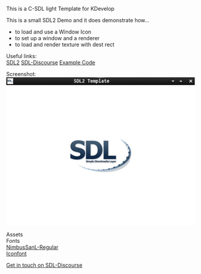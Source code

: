 This is a C-SDL light Template for KDevelop

This is a small SDL2 Demo and it does demonstrate how...  

  * to load and use a Window Icon
  * to set up a window and a renderer
  * to load and render texture with dest rect

Useful links:  
[SDL2](https://www.libsdl.org/) [SDL-Discourse](https://discourse.libsdl.org) [Example Code](https://gist.github.com/Acry/baa861b8e370c6eddbb18519c487d9d8)

Screenshot:  
![Screenshot](./screenshot.png)

Assets  
Fonts  
[NimbusSanL-Regular](https://fontlibrary.org/en/font/nimbus-sans-l)  
[Iconfont](https://fontawesome.com)

[Get in touch on SDL-Discourse](https://discourse.libsdl.org/u/Acry/summary)
